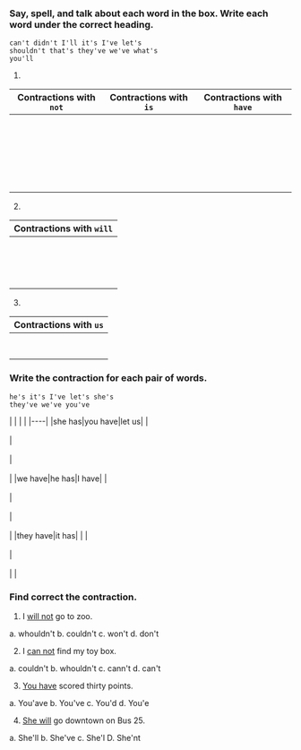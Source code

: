 ### Say, spell, and talk about each word in the box. Write each word under the correct heading.

```
can't didn't I'll it's I've let's
shouldn't that's they've we've what's
you'll
```
1.
|Contractions with `not`|Contractions with `is`|Contractions with `have`|
|----|----|----|
|<br><br>|<br><br>|<br><br>|
|<br><br>|<br><br>|<br><br>|
|<br><br>|<br><br>|<br><br>|

2.
|Contractions with `will`|
|----|
|<br><br>|
|<br><br>|

3.
|Contractions with `us`|
|----|
|<br><br>|

### Write the contraction for each pair of words.
```
he's it's I've let's she's 
they've we've you've
```
| | | |
|----|
|she has|you have|let us|
|<br><br>|<br><br>|<br><br>|
|we have|he has|I have|
|<br><br>|<br><br>|<br><br>|
|they have|it has| |
|<br><br>|<br><br>| |

### Find correct the contraction.
1. I <U>will not</U> go to zoo.

a. whouldn't
b. couldn't
c. won't
d. don't

2. I <U>can not</U> find my toy box.

a. couldn't
b. whouldn't
c. cann't
d. can't

3. <U>You have</U> scored thirty points.

a. You'ave
b. You've
c. You'd
d. You'e

4. <U>She will</U> go downtown on Bus 25.

a. She'll
b. She've
c. She'l
D. She'nt

